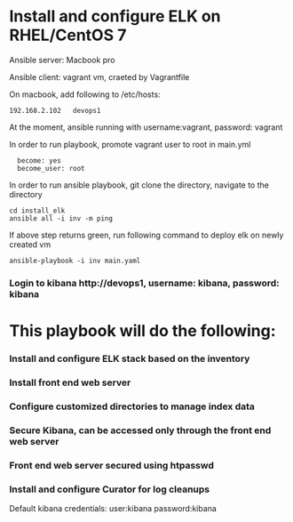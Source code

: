 
# Install and configure ELK on RHEL/CentOS 7

 Ansible server: Macbook pro

 Ansible client: vagrant vm, craeted by Vagrantfile

 On macbook, add following to /etc/hosts:
```
192.168.2.102	devops1
```

 At the moment, ansible running with username:vagrant, password: vagrant

 In order to run playbook, promote vagrant user to root in main.yml
```
  become: yes
  become_user: root
```

 In order to run ansible playbook, git clone the directory, navigate to the directory
```
cd install_elk
ansible all -i inv -m ping
```
If above step returns green, run following command to deploy elk on newly created vm
```
ansible-playbook -i inv main.yaml
```

### Login to kibana http://devops1, username: kibana, password: kibana



# This playbook will do the following:
### Install and configure ELK stack based on the inventory

### Install front end web server

### Configure customized directories to manage index data

### Secure Kibana, can be accessed only through the front end web server

### Front end web server secured using htpasswd

### Install and configure Curator for log cleanups

Default kibana credentials: user:kibana password:kibana

